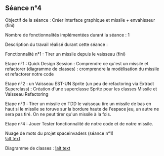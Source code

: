 ## Séance n°4

Objectif de la séance : Créer interface graphique et missile + envahisseur (fini)

Nombre de fonctionnalités implémentées durant la séance : 1

Description du travail réalisé durant cette séance :

Fonctionnalité n°1 : Tirer un missile depuis le vaisseau (fini)

Etape n°1 : Quick Design Session : Comprendre ce qu'est un missile et refactorer (diagramme de classes) : 
cromprendre la modélisation du missile et refactorer notre code


Etape n°2 :  un Vaisseau EST-UN Sprite (un peu de refactoring via Extract Superclass) :
Création d'une superclasse Sprite pour les classes Missile et Vaisseau
Refactoring    



Etape n°3 : Tirer un missile en TDD 
le vaisseau tire un missile de bas en haut
si le missile se toruve sur la bordure haute de l'espace jeu, un autre ne sera pas tiré. On ne peut tirer qu'un missile à la fois.    


Etape n°4 : Jouer
Tester fonctionnalité de notre code et de notre missile.




Nuage de mots du projet spaceinvaders (séance n°1)  
[!alt text](https://github.com/albanducos40/spaceinvaders/blob/master/nuageMots4.PNG)

Diagramme de classes :
[!alt text](https://github.com/albanducos40/spaceinvaders/blob/master/Diagramme4.PNG)
 

